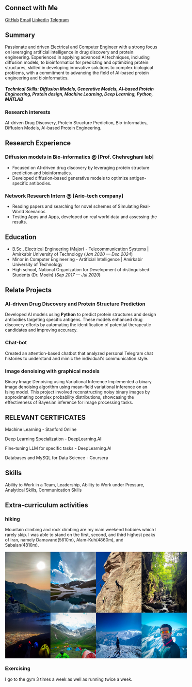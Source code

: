 
## Connect with Me
<div class="social-icons">
  <a href="{{ site.github }}" target="_blank"><i class="fab fa-github"></i> GitHub</a>
  <a href="mailto:{{ site.email }}"><i class="fas fa-envelope"></i> Email</a>
  <a href="{{ site.linkedin }}" target="_blank"><i class="fab fa-linkedin"></i> LinkedIn</a>
  <a href="{{ site.telegram }}" target="_blank"><i class="fab fa-telegram"></i> Telegram</a>
</div>

## Summary
Passionate and driven Electrical and Computer Engineer with a strong focus on leveraging artificial intelligence in drug discovery and protein engineering. Experienced in applying advanced AI techniques, including diffusion models, to bioinformatics for predicting and optimizing protein structures, skilled in developing innovative solutions to complex biological problems, with a commitment to advancing the field of AI-based protein engineering and bioinformatics.

##### Technical Skills: Diffusion Models, Generative Models, AI-based Protein Engineering, Protein design, Machine Learning, Deep Learning, Python, MATLAB


### Research interests 
AI-driven Drug Discovery, Protein Structure Prediction, Bio-informatics, Diffusion Models, AI-based Protein Engineering.


## Research Experience
### Diffusion models in Bio-informatics  @ [Prof. Chehreghani lab]
- Focused on AI-driven drug discovery by leveraging protein structure prediction and bioinformatics.
- Developed diffusion-based generative models to optimize antigen-specific antibodies.

### Network Research Intern  @ [Ario-tech company]
- Reading papers and searching for novel schemes of Simulating 
Real-World Scenarios.
- Testing Apps and Apps, developed on real
world data and assessing the results. 


## Education
- B.Sc., Electrical Engineering (Major) - Telecommunication Systems | Amirkabir University of Technology (_Jan 2020 — Dec 2024_)
- Minor in Computer Engineering - Artificial Intelligence | Amirkabir University of Technology
- High school, National Organization for Development of  distinguished Students (Dr. Moein) (_Sep 2017 — Jul 2020_) 


## Relate Projects
### AI-driven Drug Discovery and Protein Structure Prediction
Developed AI models using **Python** to predict protein structures and design antibodies targeting specific antigens. These models enhanced drug discovery efforts by automating the identification of potential therapeutic candidates and improving accuracy.
### Chat-bot
Created an attention-based chatbot that analyzed personal Telegram chat histories to understand and mimic the individual's communication style.
### Image denoising with graphical models 
Binary Image Denoising using Variational Inference Implemented a binary image denoising algorithm using mean-field variational inference on an Ising model. This project involved reconstructing noisy binary images by approximating complex probability distributions, showcasing the effectiveness of Bayesian inference for image processing tasks.

## RELEVANT CERTIFICATES
Machine Learning - Stanford Online 

Deep Learning Specialization - DeepLearning.AI 

Fine-tuning LLM for specific tasks - DeepLearning.AI

Databases and MySQL for Data Science - Coursera

## Skills
Ability to Work in a Team,          Leadership,
Ability to Work under Pressure,  Analytical Skills, 
Communication Skills

## Extra-curriculum activities 
### hiking
Mountain climbing and rock climbing are my main weekend hobbies which I rarely skip. I was able to stand on the first, second, and third highest peaks of Iran, namely Damavand(5610m), Alam-Kuh(4860m), and Sabalan(4810m).

<div style="display: flex;">
  <img src="assets/img/1.jpg" alt="Beautiful site of Latoon village" width="150"/>
  <img src="assets/img/2.jpg" alt="Alam-Kuh lake (middle of summer)" width="150"/>
  <img src="assets/img/6.jpg" alt="Rock climbing in Azgi site" width="150"/>
  <img src="assets/img/3.jpg" alt="Narengbon river" width="150"/>
</div>
<div style="display: flex;">
  <img src="assets/img/4.jpg" alt="Tochal peak view over Tehran" width="150"/>
  <img src="assets/img/5.jpg" alt="Azad-Kuh lake" width="150"/>
  <img src="assets/img/7.jpg" alt="Kahar peak returning (winter hike with so many difficulties)" width="150"/>
  <img src="assets/img/8.jpg" alt="me in Kahar peak" width="150"/>
</div>

### Exercising
I go to the gym 3 times a week as well as running twice a week.

